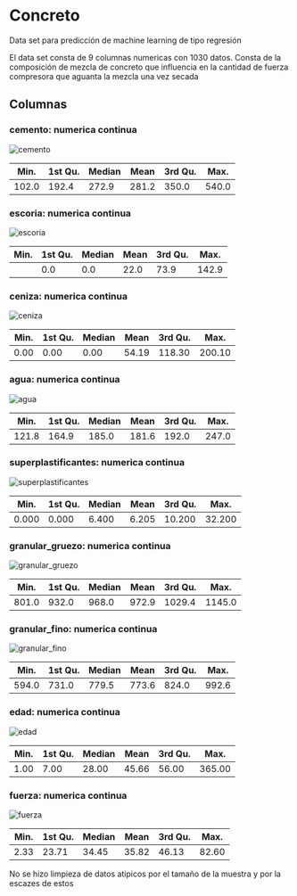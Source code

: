 # Concreto
Data set para predicción de machine learning de tipo regresión

El data set consta de 9 columnas numericas con 1030 datos. Consta de la composición de mezcla de concreto que influencia en la cantidad de fuerza compresora
que aguanta la mezcla una vez secada

## Columnas

### cemento: numerica continua

![cemento](https://github.com/EfrainSO/diplomado/blob/main/Proyecto%202/Concrete/Imagenes/concrete.png)

  | Min. | 1st Qu. | Median  |  Mean | 3rd Qu.  |  Max. |
  |-------|--------|--------|--------|--------|--------|
  |102.0  | 192.4  | 272.9  | 281.2  | 350.0  | 540.0 |
  
### escoria: numerica continua

![escoria](https://github.com/EfrainSO/diplomado/blob/main/Proyecto%202/Concrete/Imagenes/desprecio.png)

  | Min. | 1st Qu. | Median  |  Mean | 3rd Qu.  |  Max. |
  |-------|--------|--------|--------|--------|--------|
    |  0.0   |  0.0  |  22.0  |  73.9  | 142.9  | 359.4 |

### ceniza: numerica continua

![ceniza](https://github.com/EfrainSO/diplomado/blob/main/Proyecto%202/Concrete/Imagenes/ceniza.png)

  | Min. | 1st Qu. | Median  |  Mean | 3rd Qu.  |  Max. |
  |-------|--------|--------|--------|--------|--------|
   |  0.00 |   0.00   | 0.00  | 54.19 | 118.30  |200.10 |
   
### agua: numerica continua

![agua](https://github.com/EfrainSO/diplomado/blob/main/Proyecto%202/Concrete/Imagenes/agua.png)

  | Min. | 1st Qu. | Median  |  Mean | 3rd Qu.  |  Max. |
  |-------|--------|--------|--------|--------|--------|
  |  121.8  | 164.9  | 185.0  | 181.6  | 192.0  | 247.0 |

### superplastificantes: numerica continua

![superplastificantes](https://github.com/EfrainSO/diplomado/blob/main/Proyecto%202/Concrete/Imagenes/superplastificante.png)

  | Min. | 1st Qu. | Median  |  Mean | 3rd Qu.  |  Max. |
  |-------|--------|--------|--------|--------|--------|
   | 0.000  | 0.000  | 6.400  | 6.205 | 10.200 | 32.200 |
   
### granular_gruezo: numerica continua

![granular_gruezo](https://github.com/EfrainSO/diplomado/blob/main/Proyecto%202/Concrete/Imagenes/agregado%20gruezo.png)

  | Min. | 1st Qu. | Median  |  Mean | 3rd Qu.  |  Max. |
  |-------|--------|--------|--------|--------|--------|
  |  801.0  | 932.0  | 968.0  | 972.9 | 1029.4 | 1145.0 |
  
### granular_fino: numerica continua

![granular_fino](https://github.com/EfrainSO/diplomado/blob/main/Proyecto%202/Concrete/Imagenes/agregado%20fino.png)

  | Min. | 1st Qu. | Median  |  Mean | 3rd Qu.  |  Max. |
  |-------|--------|--------|--------|--------|--------|
  |  594.0  | 731.0  | 779.5  | 773.6  | 824.0  | 992.6 |
  
### edad: numerica continua

![edad](https://github.com/EfrainSO/diplomado/blob/main/Proyecto%202/Concrete/Imagenes/edad.png)

  | Min. | 1st Qu. | Median  |  Mean | 3rd Qu.  |  Max. |
  |-------|--------|--------|--------|--------|--------|
  |   1.00  |  7.00 |  28.00  | 45.66  | 56.00 | 365.00 |
  
### fuerza: numerica continua

![fuerza](https://github.com/EfrainSO/diplomado/blob/main/Proyecto%202/Concrete/Imagenes/fuerza.png)

  | Min. | 1st Qu. | Median  |  Mean | 3rd Qu.  |  Max. |
  |-------|--------|--------|--------|--------|--------|
  |   2.33  | 23.71  | 34.45 |  35.82  | 46.13  | 82.60 |
  
No se hizo limpieza de datos atipicos por el tamaño de la muestra y por la escazes de estos
